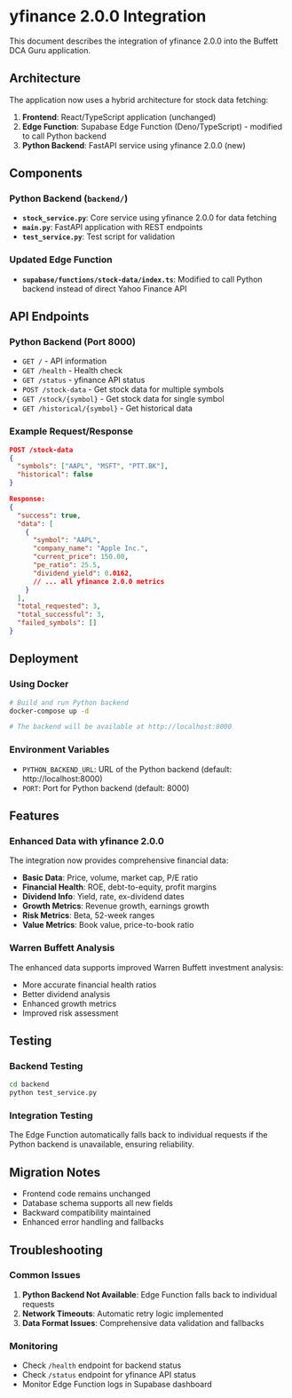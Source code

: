 # yfinance 2.0.0 Integration

This document describes the integration of yfinance 2.0.0 into the Buffett DCA Guru application.

## Architecture

The application now uses a hybrid architecture for stock data fetching:

1. **Frontend**: React/TypeScript application (unchanged)
2. **Edge Function**: Supabase Edge Function (Deno/TypeScript) - modified to call Python backend
3. **Python Backend**: FastAPI service using yfinance 2.0.0 (new)

## Components

### Python Backend (`backend/`)

- **`stock_service.py`**: Core service using yfinance 2.0.0 for data fetching
- **`main.py`**: FastAPI application with REST endpoints
- **`test_service.py`**: Test script for validation

### Updated Edge Function

- **`supabase/functions/stock-data/index.ts`**: Modified to call Python backend instead of direct Yahoo Finance API

## API Endpoints

### Python Backend (Port 8000)

- `GET /` - API information
- `GET /health` - Health check
- `GET /status` - yfinance API status
- `POST /stock-data` - Get stock data for multiple symbols
- `GET /stock/{symbol}` - Get stock data for single symbol
- `GET /historical/{symbol}` - Get historical data

### Example Request/Response

```json
POST /stock-data
{
  "symbols": ["AAPL", "MSFT", "PTT.BK"],
  "historical": false
}

Response:
{
  "success": true,
  "data": [
    {
      "symbol": "AAPL",
      "company_name": "Apple Inc.",
      "current_price": 150.00,
      "pe_ratio": 25.5,
      "dividend_yield": 0.0162,
      // ... all yfinance 2.0.0 metrics
    }
  ],
  "total_requested": 3,
  "total_successful": 3,
  "failed_symbols": []
}
```

## Deployment

### Using Docker

```bash
# Build and run Python backend
docker-compose up -d

# The backend will be available at http://localhost:8000
```

### Environment Variables

- `PYTHON_BACKEND_URL`: URL of the Python backend (default: http://localhost:8000)
- `PORT`: Port for Python backend (default: 8000)

## Features

### Enhanced Data with yfinance 2.0.0

The integration now provides comprehensive financial data:

- **Basic Data**: Price, volume, market cap, P/E ratio
- **Financial Health**: ROE, debt-to-equity, profit margins
- **Dividend Info**: Yield, rate, ex-dividend dates
- **Growth Metrics**: Revenue growth, earnings growth
- **Risk Metrics**: Beta, 52-week ranges
- **Value Metrics**: Book value, price-to-book ratio

### Warren Buffett Analysis

The enhanced data supports improved Warren Buffett investment analysis:

- More accurate financial health ratios
- Better dividend analysis
- Enhanced growth metrics
- Improved risk assessment

## Testing

### Backend Testing

```bash
cd backend
python test_service.py
```

### Integration Testing

The Edge Function automatically falls back to individual requests if the Python backend is unavailable, ensuring reliability.

## Migration Notes

- Frontend code remains unchanged
- Database schema supports all new fields
- Backward compatibility maintained
- Enhanced error handling and fallbacks

## Troubleshooting

### Common Issues

1. **Python Backend Not Available**: Edge Function falls back to individual requests
2. **Network Timeouts**: Automatic retry logic implemented
3. **Data Format Issues**: Comprehensive data validation and fallbacks

### Monitoring

- Check `/health` endpoint for backend status
- Check `/status` endpoint for yfinance API status
- Monitor Edge Function logs in Supabase dashboard
